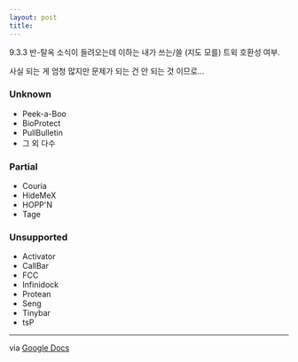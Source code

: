 ```yaml
---
layout: post
title:  
---
```


9.3.3 반-탈옥 소식이 들려오는데 이하는 내가 쓰는/쓸 (지도 모를) 트윅 호환성 여부.

사실 되는 게 엄청 많지만 문제가 되는 건 안 되는 것 이므로… 

### Unknown

- Peek-a-Boo
- BioProtect
- PullBulletin
- 그 외 다수

### Partial

- Couria
- HideMeX
- HOPP'N
- Tage

### Unsupported

- Activator
- CallBar
- FCC
- Infinidock
- Protean
- Seng
- Tinybar
- tsP

------

via [Google Docs](https://docs.google.com/spreadsheets/d/1E3p4dj-hN8gSCN9hbLvE7eZPU7bvPI4llrETkVroVys/htmlview?usp=sharing&sle=true)